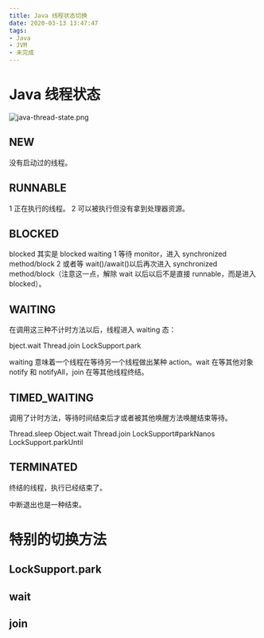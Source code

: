```yaml
---
title: Java 线程状态切换
date: 2020-03-13 13:47:47
tags:
- Java
- JVM
- 未完成
---
```

# Java 线程状态

![java-thread-state.png](java-thread-state.png)

## NEW

没有启动过的线程。

## RUNNABLE

1 正在执行的线程。
2 可以被执行但没有拿到处理器资源。

## BLOCKED

blocked 其实是 blocked waiting
1 等待 monitor，进入 synchronized method/block
2 或者等 wait()/await()以后再次进入 synchronized method/block（注意这一点，解除 wait 以后以后不是直接 runnable，而是进入 blocked）。

## WAITING

在调用这三种不计时方法以后，线程进入 waiting 态：

bject.wait
Thread.join
LockSupport.park

waiting 意味着一个线程在等待另一个线程做出某种 action。wait 在等其他对象 notify 和 notifyAll，join 在等其他线程终结。

## TIMED_WAITING

调用了计时方法，等待时间结束后才或者被其他唤醒方法唤醒结束等待。

Thread.sleep
Object.wait
Thread.join
LockSupport#parkNanos
LockSupport.parkUntil

## TERMINATED

终结的线程，执行已经结束了。

中断退出也是一种结束。

# 特别的切换方法

## LockSupport.park

## wait

## join
